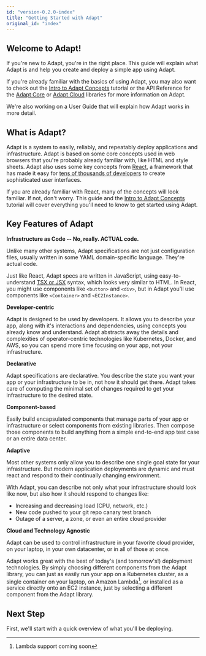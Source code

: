 ```yaml
---
id: "version-0.2.0-index"
title: "Getting Started with Adapt"
original_id: "index"
---
```

<!-- DOCTOC SKIP -->

## Welcome to Adapt!

If you're new to Adapt, you're in the right place.
This guide will explain what Adapt is and help you create and deploy a simple app using Adapt.

If you're already familiar with the basics of using Adapt, you may also want to check out the [Intro to Adapt Concepts](../tutorial_concepts/index.md) tutorial or the API Reference for the [Adapt Core](/docs/api/core/overview) or [Adapt Cloud](/docs/api/cloud/overview) libraries for more information on Adapt.

We're also working on a User Guide that will explain how Adapt works in more detail.

## What is Adapt?

Adapt is a system to easily, reliably, and repeatably deploy applications and infrastructure.
Adapt is based on some core concepts used in web browsers that you're probably already familiar with, like HTML and style sheets.
Adapt also uses some key concepts from [React](https://reactjs.org), a framework that has made it easy for [tens of thousands of developers](https://insights.stackoverflow.com/survey/2019#technology-_-web-frameworks) to create sophisticated user interfaces.

If you are already familiar with React, many of the concepts will look familiar.
If not, don't worry.
This guide and the [Intro to Adapt Concepts](../tutorial_concepts/index.md) tutorial will cover everything you'll need to know to get started using Adapt.

## Key Features of Adapt

**Infrastructure as Code -- No, really. ACTUAL code.**

Unlike many other systems, Adapt specifications are not just configuration files, usually written in some YAML domain-specific language.
They're actual code.

Just like React, Adapt specs are written in JavaScript, using easy-to-understand [TSX or JSX](https://reactjs.org/docs/introducing-jsx.html) syntax, which looks very similar to HTML.
In React, you might use components like `<button>` and `<div>`, but in Adapt you'll use components like `<Container>` and `<EC2Instance>`.

**Developer-centric**

Adapt is designed to be used by developers.
It allows you to describe your app, along with it's interactions and dependencies, using concepts you already know and understand.
Adapt abstracts away the details and complexities of operator-centric technologies like Kubernetes, Docker, and AWS, so you can spend more time focusing on your app, not your infrastructure.

**Declarative**

Adapt specifications are declarative.
You describe the state you want your app or your infrastructure to be in, not how it should get there.
Adapt takes care of computing the minimal set of changes required to get your infrastructure to the desired state.

**Component-based**

Easily build encapsulated components that manage parts of your app or infrastructure or select components from existing libraries.
Then compose those components to build anything from a simple end-to-end app test case or an entire data center.

**Adaptive**

Most other systems only allow you to describe one single goal state for your infrastructure.
But modern application deployments are dynamic and must react and respond to their continually changing environment.

With Adapt, you can describe not only what your infrastructure should look like now, but also how it should respond to changes like:

* Increasing and decreasing load (CPU, network, etc.)
* New code pushed to your git repo canary test branch
* Outage of a server, a zone, or even an entire cloud provider

**Cloud and Technology Agnostic**

Adapt can be used to control infrastructure in your favorite cloud provider, on your laptop, in your own datacenter, or in all of those at once.

Adapt works great with the best of today's (and tomorrow's!) deployment technologies.
By simply choosing different components from the Adapt library, you can just as easily run your app on a Kubernetes cluster, as a single container on your laptop, on Amazon Lambda[^1], or installed as a service directly onto an EC2 instance, just by selecting a different component from the Adapt library.

[^1]: Lambda support coming soon

## Next Step

First, we'll start with a quick overview of what you'll be deploying.
